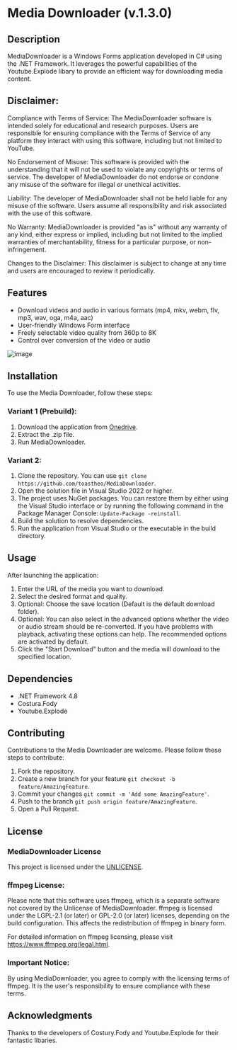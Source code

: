 # Media Downloader (v.1.3.0)

## Description

MediaDownloader is a Windows Forms application developed in C# using the .NET Framework. It leverages the powerful capabilities of the Youtube.Explode libary to provide an efficient way for downloading media content.

## Disclaimer:

Compliance with Terms of Service: The MediaDownloader software is intended solely for educational and research purposes. Users are responsible for ensuring compliance with the Terms of Service of any platform they interact with using this software, including but not limited to YouTube.

No Endorsement of Misuse: This software is provided with the understanding that it will not be used to violate any copyrights or terms of service. The developer of MediaDownloader do not endorse or condone any misuse of the software for illegal or unethical activities.

Liability: The developer of MediaDownloader shall not be held liable for any misuse of the software. Users assume all responsibility and risk associated with the use of this software.

No Warranty: MediaDownloader is provided "as is" without any warranty of any kind, either express or implied, including but not limited to the implied warranties of merchantability, fitness for a particular purpose, or non-infringement.

Changes to the Disclaimer: This disclaimer is subject to change at any time and users are encouraged to review it periodically.

## Features

- Download videos and audio in various formats (mp4, mkv, webm, flv, mp3, wav, oga, m4a, aac)
- User-friendly Windows Form interface
- Freely selectable video quality from 360p to 8K
- Control over conversion of the video or audio

![image](https://github.com/toastheo/MediaDownloader/assets/114708595/1a7dde28-7d9c-4f91-8825-18e960e99bb7)

##  Installation

To use the Media Downloader, follow these steps:

### Variant 1 (Prebuild):

1. Download the application from [Onedrive](https://1drv.ms/u/s!ArgwWHbVjXCmj6ZPER-n-JfY7KYxkA?e=zmfJyV "MediaDownloader Onedrive").
2. Extract the .zip file.
3. Run MediaDownloader.

### Variant 2:

1. Clone the repository. You can use `git clone https://github.com/toastheo/MediaDownloader`.
2. Open the solution file in Visual Studio 2022 or higher.
3. The project uses NuGet packages. You can restore them by either using the Visual Studio interface or by running the following command in the Package Manager Console: `Update-Package -reinstall`.
4. Build the solution to resolve dependencies.
5. Run the application from Visual Studio or the executable in the build directory.

## Usage

After launching the application:

1. Enter the URL of the media you want to download.
2. Select the desired format and quality.
3. Optional: Choose the save location (Default is the default download folder).
4. Optional: You can also select in the advanced options whether the video or audio stream should be re-converted. If you have problems with playback, activating these options can help. The recommended options are activated by default.
5. Click the "Start Download" button and the media will download to the specified location.

## Dependencies

- .NET Framework 4.8
- Costura.Fody
- Youtube.Explode

## Contributing

Contributions to the Media Downloader are welcome. Please follow these steps to contribute:

1. Fork the repository.
2. Create a new branch for your feature `git checkout -b feature/AmazingFeature`.
3. Commit your changes `git commit -m 'Add some AmazingFeature'`.
4. Push to the branch `git push origin feature/AmazingFeature`.
5. Open a Pull Request.

## License

### MediaDownloader License
This project is licensed under the [UNLICENSE](https://unlicense.org).

### ffmpeg License:
Please note that this software uses ffmpeg, which is a separate software not covered by the Unlicense of MediaDownloader. ffmpeg is licensed under the LGPL-2.1 (or later) or GPL-2.0 (or later) licenses, depending on the build configuration. This affects the redistribution of ffmpeg in binary form.

For detailed information on ffmpeg licensing, please visit https://www.ffmpeg.org/legal.html.

### Important Notice:
By using MediaDownloader, you agree to comply with the licensing terms of ffmpeg. It is the user's responsibility to ensure compliance with these terms.

## Acknowledgments
Thanks to the developers of Costury.Fody and Youtube.Explode for their fantastic libaries.
